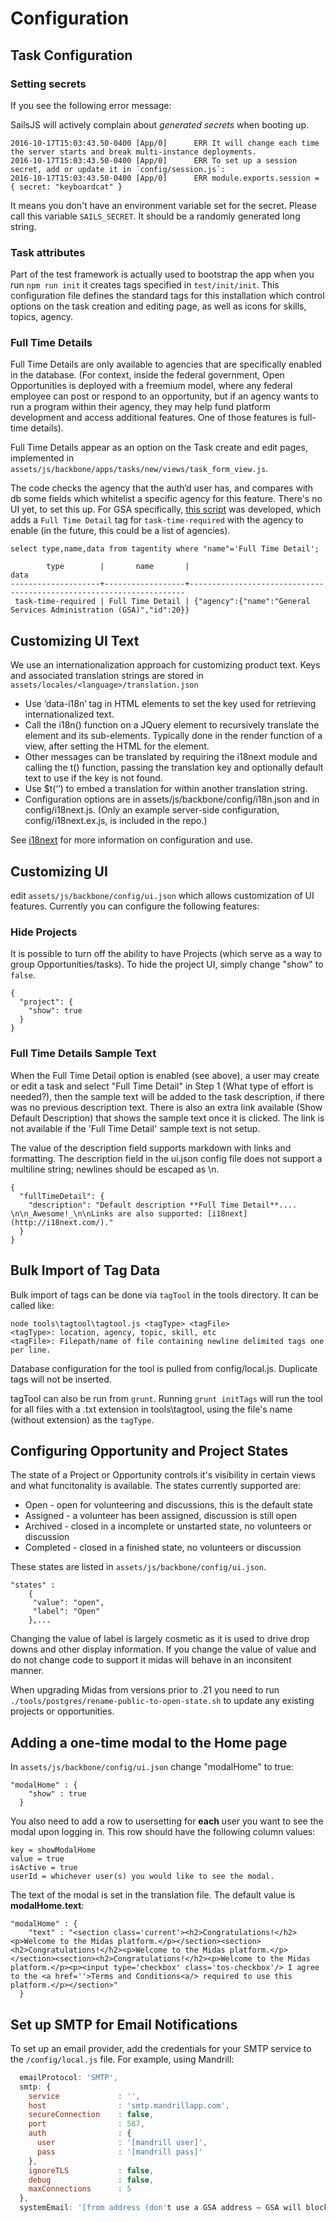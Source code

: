 Configuration
=====

## Task Configuration

### Setting secrets

If you see the following error message:

SailsJS will actively complain about _generated secrets_ when booting up.

```2016-10-17T15:03:43.50-0400 [App/0]      ERR This generated session secret is NOT OK for production!
2016-10-17T15:03:43.50-0400 [App/0]      ERR It will change each time the server starts and break multi-instance deployments.
2016-10-17T15:03:43.50-0400 [App/0]      ERR To set up a session secret, add or update it in `config/session.js`:
2016-10-17T15:03:43.50-0400 [App/0]      ERR module.exports.session = { secret: "keyboardcat" }
```

It means you don't have an environment variable set for the secret.  Please call this variable `SAILS_SECRET`.  It should be a randomly generated long string.


### Task attributes

Part of the test framework is actually used to bootstrap the app when you run `npm run init` it creates tags specified in `test/init/init`. This configuration file defines the standard tags for this installation which control options on the task creation and editing page, as well as icons for skills, topics, agency.

### Full Time Details

Full Time Details are only available to agencies that are specifically enabled in the database.  (For context, inside the federal government, Open Opportunities is deployed with a freemium model, where any federal employee can post or respond to an opportunity, but if an agency wants to run a program within their agency, they may help fund platform development and access additional features.  One of those features is full-time details).

Full Time Details appear as an option on the Task create and edit pages, implemented in `assets/js/backbone/apps/tasks/new/views/task_form_view.js`.

The code checks the agency that the auth’d user has, and compares with db some fields which whitelist a specific agency for this feature.  There's no UI yet, to set this up.  For GSA specifically, [this script](https://github.com/18F/openopps-platform/blob/dev/tools/postgres/addGSAFullTimeDetail.js) was developed, which adds a `Full Time Detail` tag for `task-time-required` with the agency to enable (in the future, this could be a list of agencies).

```
select type,name,data from tagentity where "name"='Full Time Detail';
```

```
        type        |       name       |                                data
--------------------+------------------+---------------------------------------------------------------------
 task-time-required | Full Time Detail | {"agency":{"name":"General Services Administration (GSA)","id":20}}
```

## Customizing UI Text

We use an internationalization approach for customizing product text.  Keys and associated translation strings are stored in ```assets/locales/<language>/translation.json```

* Use ‘data-i18n’ tag in HTML elements to set the key used for retrieving internationalized text.
* Call the i18n() function on a JQuery element to recursively translate the element and its sub-elements. Typically done in the render function of a view, after setting the HTML for the element.
* Other messages can be translated by requiring the i18next module and calling the t() function, passing the translation key and optionally default text to use if the key is not found.
* Use $t(‘<key>’) to embed a translation for <key> within another translation string.
* Configuration options are in assets/js/backbone/config/i18n.json and in config/i18next.js. (Only an example server-side configuration, config/i18next.ex.js, is included in the repo.)

See [i18next](http://i18next.com/) for more information on configuration and use.


## Customizing UI

edit ```assets/js/backbone/config/ui.json``` which allows customization of UI features. Currently you can configure the following features:

### Hide Projects

It is possible to turn off the ability to have Projects (which serve as a way to group Opportunities/tasks).  To hide the project UI, simply change "show" to ```false```.

```
{
  "project": {
    "show": true
  }
}
```

### Full Time Details Sample Text

When the Full Time Detail option is enabled (see above), a user may create or edit a task and select "Full Time Detail" in Step 1 (What type of effort is needed?), then the sample text will be added to the task description, if there was no previous description text. There is also an extra link available (Show Default Description) that shows the sample text once it is clicked. The link is not available if the 'Full Time Detail' sample text is not setup.

The value of the description field supports markdown with links and formatting. The description field in the ui.json config file does not support a multiline string; newlines should be escaped as \n.

```
{
  "fullTimeDetail": {
    "description": "Default description **Full Time Detail**.... \n\n_Awesome!_\n\nLinks are also supported: [i18next](http://i18next.com/)."
  }
}
```


## Bulk Import of Tag Data

Bulk import of tags can be done via ```tagTool``` in the tools directory. It can be called like:
```
node tools\tagtool\tagtool.js <tagType> <tagFile>
<tagType>: location, agency, topic, skill, etc
<tagFile>: Filepath/name of file containing newline delimited tags one per line.
```
Database configuration for the tool is pulled from config/local.js. Duplicate tags will not be inserted.

tagTool can also be run from ```grunt```. Running ```grunt initTags``` will run the tool for all files with a .txt extension in tools\tagtool, using the file's name (without extension) as the ```tagType```.


## Configuring Opportunity and Project States

The state of a Project or Opportunity controls it's visibility in certain views and what funcitonality is available. The states currently supported are:

* Open - open for volunteering and discussions, this is the default state
* Assigned - a volunteer has been assigned, discussion is still open
* Archived - closed in a incomplete or unstarted state, no volunteers or discussion
* Completed - closed in a finished state, no volunteers or discussion

These states are listed in ```assets/js/backbone/config/ui.json```.
```
"states" :
    {
     "value": "open",
     "label": "Open"
    },...
```

Changing the value of label is largely cosmetic as it is used to drive drop downs and other display information. If you change the value of value and do not change code to support it midas will behave in an inconsitent manner.

When upgrading Midas from versions prior to .21 you need to run ```./tools/postgres/rename-public-to-open-state.sh``` to update any existing projects or opportunities.

## Adding a one-time modal to the Home page
In ```assets/js/backbone/config/ui.json``` change "modalHome" to true:
```
"modalHome" : {
    "show" : true
  }
```
You also need to add a row to usersetting for **each** user you want to see the modal upon logging in. This row should have the following column values:
```
key = showModalHome
value = true
isActive = true
userId = whichever user(s) you would like to see the modal.
```

The text of the modal is set in the translation file. The default value is **modalHome.text**:
```
"modalHome" : {
    "text" : "<section class='current'><h2>Congratulations!</h2><p>Welcome to the Midas platform.</p></section><section><h2>Congratulations!</h2><p>Welcome to the Midas platform.</p></section><section><h2>Congratulations!</h2><p>Welcome to the Midas platform.</p><p><input type='checkbox' class='tos-checkbox'/> I agree to the <a href=''>Terms and Conditions<a/> required to use this platform.</p></section>"
  }
  ```

## Set up SMTP for Email Notifications

To set up an email provider, add the credentials for your SMTP service to the `/config/local.js` file. For example, using Mandrill:

```js
  emailProtocol: 'SMTP',
  smtp: {
    service             : '',
    host                : 'smtp.mandrillapp.com',
    secureConnection    : false,
    port                : 587,
    auth                : {
      user              : '[mandrill user]',
      pass              : '[mandrill pass]'
    },
    ignoreTLS           : false,
    debug               : false,
    maxConnections      : 5
  },
  systemEmail: '[from address (don't use a GSA address — GSA will block the incoming messages]',
```
